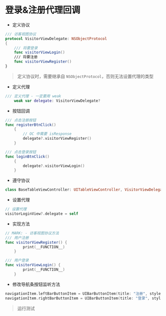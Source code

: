 # 登录&注册代理回调

* 定义协议

```swift
/// 访客视图协议
protocol VisitorViewDelegate: NSObjectProtocol
{
    /// 将要登录
    func visitorViewLogin()
    /// 将要注册
    func visitorViewRegister()
}
```

> 定义协议时，需要继承自 `NSObjectProtocol`，否则无法设置代理的类型

* 定义代理

```swift
/// 定义代理 - 一定要用 weak
    weak var delegate: VisitorViewDelegate?
```

* 按钮回调

```swift
/// 点击注册按钮
func registerBtnClick()
    {
        // OC 中需要 isResponse
        delegate?.visitorViewRegister()
    }

/// 点击登录按钮
func loginBtnClick()
    {
        delegate?.visitorViewLogin()
    }
```

* 遵守协议

```swift
class BaseTableViewController: UITableViewController, VisitorViewDelegate
```
* 设置代理

```swift
// 设置代理
visitorLoginView?.delegate = self
```

* 实现方法

```swift
// MARK: - 访客视图协议方法
/// 用户注册
func visitorViewRegister() {
        print(__FUNCTION__)
    }

/// 用户登录
func visitorViewLogin() {
        print(__FUNCTION__)
    }
```

* 修改导航条按钮监听方法

```swift
navigationItem.leftBarButtonItem = UIBarButtonItem(title: "注册", style: UIBarButtonItemStyle.Plain, target: self, action: "visitorViewRegister")
navigationItem.rightBarButtonItem = UIBarButtonItem(title: "登录", style: UIBarButtonItemStyle.Plain, target: self, action: "visitorViewLogin")
```

> 运行测试
